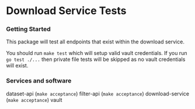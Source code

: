 # Download Service Tests

### Getting Started
This package will test all endpoints that exist within the download service.

You should run `make test` which will setup valid vault credentials. If you run `go test ./...` then private file tests will be skipped as no vault credentials will exist.

### Services and software

dataset-api (`make acceptance`)
filter-api (`make acceptance`)
download-service (`make acceptance`)
vault